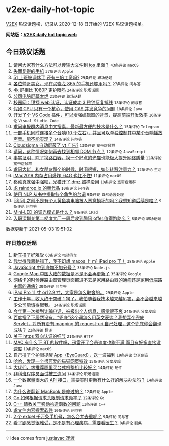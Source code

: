 # v2ex-daily-hot-topic

[V2EX](https://www.v2ex.com/) 热议话题榜，记录从 2020-12-18 日开始的 V2EX 热议话题榜单。

**网站版：[V2EX daily hot topic web](https://boojack.github.io/v2ex-daily-hot-topic-web/)**

## 今日热议话题

<!-- TODAY BEGIN -->

1. [请问大家有什么方法可以传输大文件到 ios 里面？](https://www.v2ex.com/t/774707) `43条评论` `macOS`
1. [失而复得的手机](https://www.v2ex.com/t/774698) `37条评论` `Apple`
1. [51 上班被调休了,还有三倍工资吗?](https://www.v2ex.com/t/774721) `29条评论` `职场话题`
1. [各位帅哥美女，现在买骁龙 865 的手机还够用吗？](https://www.v2ex.com/t/774754) `27条评论` `问与答`
1. [4k 屏相比 1080P 更护眼吗](https://www.v2ex.com/t/774776) `24条评论` `职场话题`
1. [公司电脑屏幕太烂](https://www.v2ex.com/t/774733) `21条评论` `职场话题`
1. [校园网：锐捷 web 认证，认证成功 3 秒钟反复掉线](https://www.v2ex.com/t/774703) `18条评论` `问与答`
1. [假如 CPU 只有一个核心，使用 CAS 并发竞争的问题](https://www.v2ex.com/t/774722) `18条评论` `Java`
1. [开发了个 VS Code 插件，可以增强编辑器的背景，提高前端开发效率](https://www.v2ex.com/t/774735) `16条评论` `Visual Studio Code`
1. [求问电报群内消息中文搜素，最新最方便的技术是什么？](https://www.v2ex.com/t/774704) `15条评论` `Telegram`
1. [一部手机同时连接多个音响(10 个左右)，并且可以单独控制其中某个音响播放声音。能不能实现？](https://www.v2ex.com/t/774788) `14条评论` `问与答`
1. [Cloudsigma 自动屏蔽了 yt 广告?](https://www.v2ex.com/t/774751) `13条评论` `宽带症候群`
1. [请问，这种情况如何再去找到相邻 DOM 节点？](https://www.v2ex.com/t/774774) `12条评论` `JavaScript`
1. [事实证明，除了换路由器，换一个好点的光猫也能极大提升网络质量](https://www.v2ex.com/t/774765) `12条评论` `宽带症候群`
1. [求问大佬，和女朋友那个的时候，时间很短，如何转移注意力？](https://www.v2ex.com/t/774730) `12条评论` `生活`
1. [iMac2019 内存占用爆炸, 64G 也扛不住!](https://www.v2ex.com/t/774791) `11条评论` `macOS`
1. [移动真就强中强呗，光猫开了 dmz 照样没用](https://www.v2ex.com/t/774770) `10条评论` `宽带症候群`
1. [求 raindrop.io 的替代品](https://www.v2ex.com/t/774746) `10条评论` `问与答`
1. [使用 NLP 从书中提取各个角色的台词](https://www.v2ex.com/t/774795) `9条评论` `自然语言处理`
1. [[询问] 之前不是有个人黄鱼卖电脑被人恶意损坏的吗？我想知道后续是啥？](https://www.v2ex.com/t/774763) `9条评论` `问与答`
1. [Mini-LED 的调光模式是什么？](https://www.v2ex.com/t/774700) `9条评论` `iPad`
1. [入职深圳某第二梯度大厂一周后收到腾讯 offer,值得跑路么？](https://www.v2ex.com/t/774799) `8条评论` `职场话题`

数据更新于 2021-05-03 19:51:02

<!-- TODAY END -->

### 昨日热议话题

<!-- YESTERDAY BEGIN -->

1. [新车撞了好难受](https://www.v2ex.com/t/774599) `63条评论` `电动汽车`
1. [我觉得我思路错了，我不幻想 macos 上 m1 iPad pro 了！](https://www.v2ex.com/t/774619) `38条评论` `Apple`
1. [JavaScript 中到底加不加分号？](https://www.v2ex.com/t/774657) `35条评论` `Node.js`
1. [Google Map 中国大陆的数据是不是不会再更新了](https://www.v2ex.com/t/774611) `35条评论` `Google`
1. [网络卡的时候连路由器管理页面都进不去是家用路由器的通病还是家用低端路由器的通病?](https://www.v2ex.com/t/774596) `30条评论` `问与答`
1. [iPad Pro 11 寸 or12.9 寸，大家是怎么取舍的。](https://www.v2ex.com/t/774662) `29条评论` `Apple`
1. [工作十年，收入终于突破 1 狗了。我怕随着我技术越来越厉害，会不会越来越少公司能请得起我。](https://www.v2ex.com/t/774667) `24条评论` `职场话题`
1. [今年第一次接到诈骗电话，被报出个人信息，感觉很不爽](https://www.v2ex.com/t/774623) `24条评论` `分享发现`
1. [百度搜了下居然没有，“兜底”这个词怎么用英文表达？我想弄个兜底 Servlet，对所有没有 mapping 的 request-uri 自己处理，这个兜底你会翻译成啥？](https://www.v2ex.com/t/774649) `22条评论` `翻译`
1. [关于 https 双向认证的细节](https://www.v2ex.com/t/774653) `21条评论` `HTTP`
1. [MAC 有什么下 BT 的软件吗，迅雷开了会员速度也跑不满 而且有好多直接没速度](https://www.v2ex.com/t/774673) `19条评论` `macOS`
1. [自己撸了个护眼提醒 App（EyeGuard），送一波福利](https://www.v2ex.com/t/774644) `19条评论` `分享创造`
1. [哈哈，发现一个很可爱的猫猫网页特效](https://www.v2ex.com/t/774589) `15条评论` `分享发现`
1. [大佬们，求推荐哪里买台式机整机比较好？](https://www.v2ex.com/t/774664) `14条评论` `硬件`
1. [非科班程序员面试被三连问](https://www.v2ex.com/t/774659) `14条评论` `职场话题`
1. [一个数据量很大的 API 接口，需要实时更新有什么好的解决办法吗？](https://www.v2ex.com/t/774624) `14条评论` `Java`
1. [为什么说翻新 MacBook 是修过的？](https://www.v2ex.com/t/774671) `12条评论` `Apple`
1. [Go 如何根据请求头限制请求频率？](https://www.v2ex.com/t/774595) `12条评论` `Go`
1. [C++ 请教关于移动构造函数的问题](https://www.v2ex.com/t/774622) `11条评论` `C++`
1. [求文件内容搜索软件](https://www.v2ex.com/t/774678) `10条评论` `问与答`
1. [2 个 exlcel 千万条手机号，怎么合并去重呢？](https://www.v2ex.com/t/774683) `9条评论` `问与答`
1. [看了剧感觉很难受，是不是有心理疾病，需要看医生？](https://www.v2ex.com/t/774693) `8条评论` `剧集`

<!-- YESTERDAY END -->

---

💡 Idea comes from [justjavac 迷渡](https://github.com/justjavac/)
